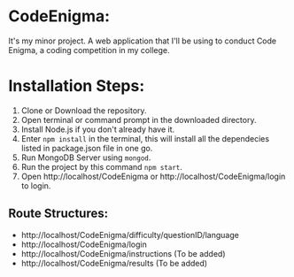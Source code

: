 # CodeEnigma:
It's my minor project. A web application that I'll be using to conduct Code Enigma, a coding competition in my college.


# Installation Steps:
1) Clone or Download the repository.
2) Open terminal or command prompt in the downloaded directory.
3) Install Node.js if you don't already have it.
4) Enter `npm install` in the terminal, this will install all the dependecies listed in package.json file in one go.
5) Run MongoDB Server using `mongod`.
6) Run the project by this command `npm start`.
7) Open http://localhost/CodeEnigma or http://localhost/CodeEnigma/login to login.

## Route Structures:
+ http://localhost/CodeEnigma/difficulty/questionID/language
+ http://localhost/CodeEnigma/login
+ http://localhost/CodeEnigma/instructions (To be added)
+ http://localhost/CodeEnigma/results (To be added)

